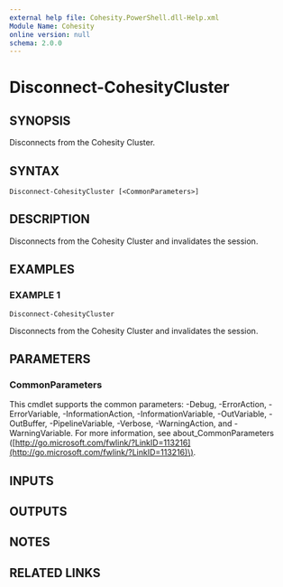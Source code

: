 ```yaml
---
external help file: Cohesity.PowerShell.dll-Help.xml
Module Name: Cohesity
online version: null
schema: 2.0.0
---
```


# Disconnect-CohesityCluster

## SYNOPSIS

Disconnects from the Cohesity Cluster.

## SYNTAX

```text
Disconnect-CohesityCluster [<CommonParameters>]
```

## DESCRIPTION

Disconnects from the Cohesity Cluster and invalidates the session.

## EXAMPLES

### EXAMPLE 1

```text
Disconnect-CohesityCluster
```

Disconnects from the Cohesity Cluster and invalidates the session.

## PARAMETERS

### CommonParameters

This cmdlet supports the common parameters: -Debug, -ErrorAction, -ErrorVariable, -InformationAction, -InformationVariable, -OutVariable, -OutBuffer, -PipelineVariable, -Verbose, -WarningAction, and -WarningVariable. For more information, see about\_CommonParameters \([http://go.microsoft.com/fwlink/?LinkID=113216](http://go.microsoft.com/fwlink/?LinkID=113216)\).

## INPUTS

## OUTPUTS

## NOTES

## RELATED LINKS

